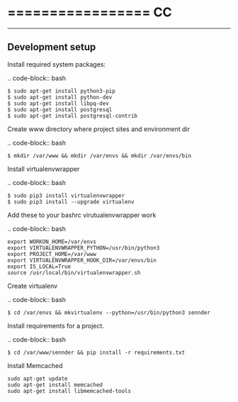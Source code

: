 =================
CC
=================

-----------------
Development setup
-----------------

Install required system packages:

.. code-block:: bash

    $ sudo apt-get install python3-pip
    $ sudo apt-get install python-dev
    $ sudo apt-get install libpq-dev
    $ sudo apt-get install postgresql
    $ sudo apt-get install postgresql-contrib

Create www directory where project sites and environment dir

.. code-block:: bash

    $ mkdir /var/www && mkdir /var/envs && mkdir /var/envs/bin
    
Install virtualenvwrapper

.. code-block:: bash

    $ sudo pip3 install virtualenvwrapper
    $ sudo pip3 install --upgrade virtualenv
    
Add these to your bashrc virutualenvwrapper work

.. code-block:: bash

    export WORKON_HOME=/var/envs
    export VIRTUALENVWRAPPER_PYTHON=/usr/bin/python3
    export PROJECT_HOME=/var/www
    export VIRTUALENVWRAPPER_HOOK_DIR=/var/envs/bin
    export IS_LOCAL=True
    source /usr/local/bin/virtualenvwrapper.sh
    
Create virtualenv

.. code-block:: bash

    $ cd /var/envs && mkvirtualenv --python=/usr/bin/python3 sennder
    
Install requirements for a project.

.. code-block:: bash

    $ cd /var/www/sennder && pip install -r requirements.txt

Install Memcached
    
    sudo apt-get update
    sudo apt-get install memcached
    sudo apt-get install libmemcached-tools